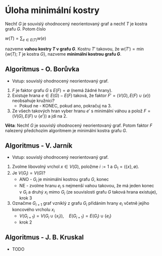 # Úloha minimální kostry

Nechť $G$ je souvislý ohodnocený neorientovaný graf a nechť $T$ je kostra grafu $G$. Potom číslo

$\displaystyle w(T) = \sum_{e \in E(T)} w(e)$

nazveme **vahou kostry $T$ v grafu $G$**. Kostru $T'$ takovou, že $w(T') = \min\{ w(T); T \text{ je kostra } G \}$, nazveme **minimální kostrou grafu $G$**.

## Algoritmus - O. Borůvka

- Vstup: souvislý ohodnocený neorientovaný graf.
1. $F$ je faktor grafu $G$ s $E(F) = \emptyset$ (nemá žádné hrany).
2. Existuje hrana $e \in E(G) - E(F)$ taková, že faktor $F' = (V(G), E(F) \cup \{e\})$ neobsahuje kružnici?
	- Pokud ne - KONEC, pokud ano, pokračuj na 3.
3. Ze všech takových hran vyber hranu $e'$ s minimální váhou a polož $F = (V(G), E(F) \cup \{e'\})$ a jdi na 2.

**Věta**: Nechť $G$ je souvislý ohodnocený neorientovaný graf. Potom faktor $F$ nalezený předchozím algoritmem je minimální kostra grafu $G$.

## Algoritmus - V. Jarník

- Vstup: souvislý ohodnocený neorientovaný graf.
1. Zvolme libovolný vrchol $x \in V(G)$, položme $i := 1$ a $G_{1} = (\{x\}, \emptyset)$.
2. Je $V(G_{i}) = V(G)$?
	- ANO - $G_{i}$ je minimální kostrou grafu $G$, konec
	- NE - zvolme hranu $e_{i}$ s nejmenší vahou takovou, že má jeden konec v $G_{i}$ a druhý $x_{i}$ mimo $G_{i}$ (ze souvislosti grafu $G$ taková hrana existuje), krok 3
3. Označme $G_{i+1}$ graf vzniklý z grafu $G_{i}$ přidáním hrany $e_{i}$ včetně jejího koncového vrcholu $x_{i}$
	- $V(G_{i+1}) = V(G_{i} \cup \{x_{i}\}), \quad E(G_{i+1}) = E(G_{i}) \cup \{e_{i}\}$
	- krok 2

## Algoritmus - J. B. Kruskal

- TODO